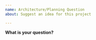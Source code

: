 ```yaml
---
name: Architecture/Planning Question
about: Suggest an idea for this project

---
```


<!--
NOTE: 
- General questions should go to the discord chat instead of the issue tracker.
-->

**What is your question?**
<!--A clear and concise description of what the problem is.-->

